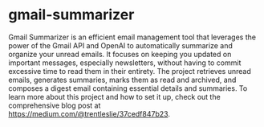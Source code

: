 # gmail-summarizer
Gmail Summarizer is an efficient email management tool that leverages the power of the Gmail API and OpenAI to automatically summarize and organize your unread emails. It focuses on keeping you updated on important messages, especially newsletters, without having to commit excessive time to read them in their entirety. The project retrieves unread emails, generates summaries, marks them as read and archived, and composes a digest email containing essential details and summaries. To learn more about this project and how to set it up, check out the comprehensive blog post at https://medium.com/@trentleslie/37cedf847b23.

